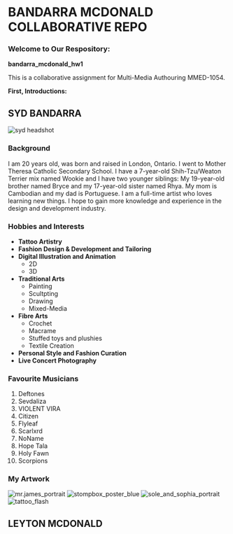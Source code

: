 # BANDARRA MCDONALD COLLABORATIVE REPO
### Welcome to Our Respository:

**bandarra_mcdonald_hw1**

 This is a collaborative assignment for Multi-Media Authouring MMED-1054.

 **First, Introductions:**
 ## SYD BANDARRA
 ![syd headshot](img/syd_headshot.jpg)
 ### Background

 I am 20 years old, was born and raised in London, Ontario. I went to Mother Theresa Catholic Secondary School. I have a 7-year-old Shih-Tzu/Weaton Terrier mix named Wookie and I have two younger siblings: My 19-year-old brother named Bryce and my 17-year-old sister named Rhya. My mom is Cambodian and my dad is Portuguese. I am a full-time artist who loves learning new things. I hope to gain more knowledge and experience in the design and development industry.

 ### Hobbies and Interests
 - **Tattoo Artistry**
 - **Fashion Design & Development and Tailoring**
 - **Digital Illustration and Animation**
    - 2D
    - 3D
- **Traditional Arts**
    - Painting
    - Scultpting
    - Drawing
    - Mixed-Media
- **Fibre Arts**
    - Crochet
    - Macrame
    - Stuffed toys and plushies
    - Textile Creation
- **Personal Style and Fashion Curation**
- **Live Concert Photography**

 ### Favourite Musicians
 1. Deftones
 2. Sevdaliza
 3. VIOLENT VIRA
 4. Citizen
 5. Flyleaf
 6. Scarlxrd
 7. NoName
 8. Hope Tala
 9. Holy Fawn
 10. Scorpions

 ### My Artwork
![mr.james_portrait](img/mr.james_portrait.jpg)
![stompbox_poster_blue](img/stompbox_poster_blue.jpg)
![sole_and_sophia_portrait](img/sole_and_sophia_portrait.jpg)
![tattoo_flash](img/tattoo_flash.jpg)









## LEYTON MCDONALD
